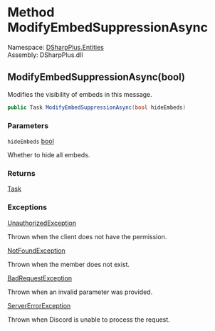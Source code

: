 # Method ModifyEmbedSuppressionAsync

Namespace: [DSharpPlus.Entities](DSharpPlus.Entities.md)  
Assembly: DSharpPlus.dll

## <a id="DSharpPlus_Entities_DiscordMessage_ModifyEmbedSuppressionAsync_System_Boolean_"></a>ModifyEmbedSuppressionAsync\(bool\)

Modifies the visibility of embeds in this message.

```csharp
public Task ModifyEmbedSuppressionAsync(bool hideEmbeds)
```

### Parameters

`hideEmbeds` [bool](https://learn.microsoft.com/dotnet/api/system.boolean)

Whether to hide all embeds.

### Returns

[Task](https://learn.microsoft.com/dotnet/api/system.threading.tasks.task)

### Exceptions

[UnauthorizedException](DSharpPlus.Exceptions.UnauthorizedException.md)

Thrown when the client does not have the <xref href="DSharpPlus.Permissions.ManageMessages" data-throw-if-not-resolved="false"></xref> permission.

[NotFoundException](DSharpPlus.Exceptions.NotFoundException.md)

Thrown when the member does not exist.

[BadRequestException](DSharpPlus.Exceptions.BadRequestException.md)

Thrown when an invalid parameter was provided.

[ServerErrorException](DSharpPlus.Exceptions.ServerErrorException.md)

Thrown when Discord is unable to process the request.

